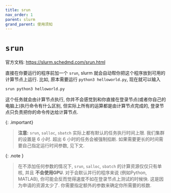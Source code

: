 ```yaml
---
title: srun
nav_order: 1
parent: slurm
grand_parent: 使用须知
---
```

# `srun`

官方文档: <https://slurm.schedmd.com/srun.html>

直接在你要运行的程序前加一个 `srun`, slurm 就会自动帮你把这个程序放到可用的计算节点上运行. 比如, 原本需要运行 `python3 helloworld.py`, 现在就可以输入

~~~ bash
srun python3 helloworld.py
~~~

这个任务就会由计算节点执行, 你并不会感觉到和你直接在登录节点(或者你自己的电脑上)执行命令有什么区别, 但实际上所有的运算都是由计算节点完成的, 登录节点只负责把你的命令传达给计算节点.

{: .important}
> **注意:** `srun`, `salloc`, `sbatch` 实际上都有默认的任务执行时间上限. 我们集群的设置是 6 小时. 超出 6 小时的任务会被强制掐断. 如果需要更长的时间需要自己指定运行时间参数, 见下文.
>

{: .note }
> 在不添加任何参数的情况下, `srun`, `salloc`, `sbatch` 的计算资源仅仅只有单核, 并且 **不会使用GPU**. 对于会默认并行的程序来说 (例如Python, MATLAB), 你可能会反而觉得速度不如在登录节点上测试的时候快. 这是因为申请的资源太少了. 你需要指定额外的参数来确定你所需要的核数.